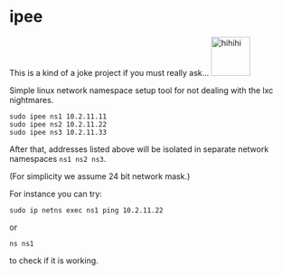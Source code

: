ipee
========

This is a kind of a joke project if you must really ask... <img src="https://emojipedia-us.s3.dualstack.us-west-1.amazonaws.com/thumbs/240/twitter/233/smiling-face-with-smiling-eyes-and-hand-covering-mouth_1f92d.png" alt="hihihi" width="69"/>

Simple linux network namespace setup tool for not dealing with the lxc nightmares.

    sudo ipee ns1 10.2.11.11
    sudo ipee ns2 10.2.11.22
    sudo ipee ns3 10.2.11.33

After that, addresses listed above will be isolated in separate network namespaces ``ns1 ns2 ns3``.

(For simplicity we assume 24 bit network mask.)

For instance you can try:

    sudo ip netns exec ns1 ping 10.2.11.22

or

    ns ns1

to check if it is working.

[//]: # ( vim:set ts=2 sw=2 et syn=markdown: )
